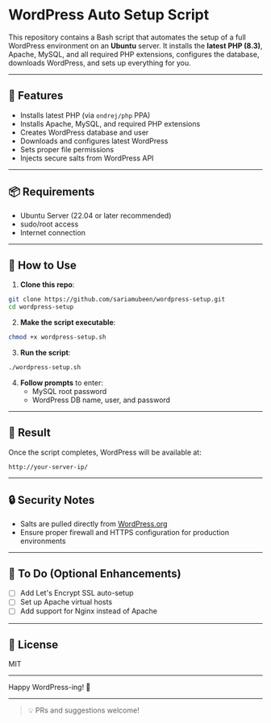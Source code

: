 # WordPress Auto Setup Script

This repository contains a Bash script that automates the setup of a full WordPress environment on an **Ubuntu** server. It installs the **latest PHP (8.3)**, Apache, MySQL, and all required PHP extensions, configures the database, downloads WordPress, and sets up everything for you.

---

## 🚀 Features
- Installs latest PHP (via `ondrej/php` PPA)
- Installs Apache, MySQL, and required PHP extensions
- Creates WordPress database and user
- Downloads and configures latest WordPress
- Sets proper file permissions
- Injects secure salts from WordPress API

---

## 📦 Requirements
- Ubuntu Server (22.04 or later recommended)
- sudo/root access
- Internet connection

---

## 🔧 How to Use

1. **Clone this repo**:
```bash
git clone https://github.com/sariamubeen/wordpress-setup.git
cd wordpress-setup
```

2. **Make the script executable**:
```bash
chmod +x wordpress-setup.sh
```

3. **Run the script**:
```bash
./wordpress-setup.sh
```

4. **Follow prompts** to enter:
   - MySQL root password
   - WordPress DB name, user, and password

---

## 📂 Result
Once the script completes, WordPress will be available at:
```
http://your-server-ip/
```

---

## 🔒 Security Notes
- Salts are pulled directly from [WordPress.org](https://api.wordpress.org/secret-key/1.1/salt/)
- Ensure proper firewall and HTTPS configuration for production environments

---

## 🧰 To Do (Optional Enhancements)
- [ ] Add Let's Encrypt SSL auto-setup
- [ ] Set up Apache virtual hosts
- [ ] Add support for Nginx instead of Apache

---

## 📄 License
MIT

---

Happy WordPress-ing! 🎉

---

> 💡 PRs and suggestions welcome!

